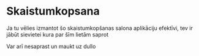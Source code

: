 # Skaistumkopsana
Ja tu vēlies izmantot šo skaistumkopšanas salona aplikāciju efektīvi, tev ir jābūt sievietei kura par šīm lietām saprot



Var arī nesaprast un maukt uz dullo
